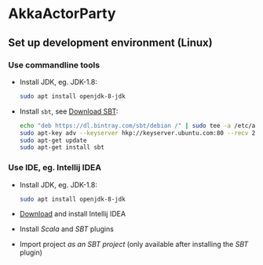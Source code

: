 # AkkaActorParty


## Set up development environment (Linux)

### Use commandline tools
- Install JDK, eg. JDK-1.8:

  ```sh
  sudo apt install openjdk-8-jdk
  ```

- Install `sbt`, see [Download SBT](https://www.scala-sbt.org/download.html):

  ```sh
  echo "deb https://dl.bintray.com/sbt/debian /" | sudo tee -a /etc/apt/sources.list.d/sbt.list
  sudo apt-key adv --keyserver hkp://keyserver.ubuntu.com:80 --recv 2EE0EA64E40A89B84B2DF73499E82A75642AC823
  sudo apt-get update
  sudo apt-get install sbt
  ```


### Use IDE, eg. Intellij IDEA

- Install JDK, eg. JDK-1.8:

  ```sh
  sudo apt install openjdk-8-jdk
  ```

- [Download](https://www.jetbrains.com/idea/download/#section=linux) and install Intellij IDEA
- Install _Scala_ and _SBT_ plugins
- Import project _as an SBT project_ (only available after installing the _SBT_ plugin)
